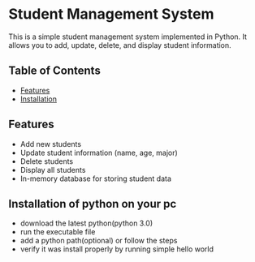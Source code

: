 # Student Management System

This is a simple student management system implemented in Python. It allows you to add, update, delete, and display student information.

## Table of Contents

- [Features](#features)
- [Installation](#installation)


## Features

- Add new students
- Update student information (name, age, major)
- Delete students
- Display all students
- In-memory database for storing student data

## Installation of python on your pc

- download the latest python(python 3.0)
- run the executable file
- add a python path(optional) or follow the steps
- verify it was install properly by running simple hello world 
